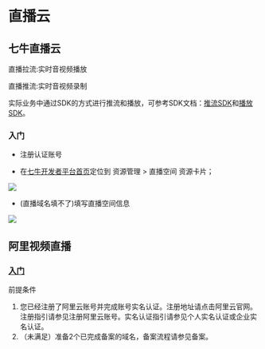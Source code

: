 
# 直播云

## 七牛直播云
直播拉流:实时音视频播放

直播推流:实时音视频录制

实际业务中通过SDK的方式进行推流和播放，可参考SDK文档：[推流SDK](https://developer.qiniu.com/pili/5028/push-the-sdk-download-experience)和[播放SDK](https://developer.qiniu.com/pili/4262/player-sdk-introduction-and-demo-download)。

### 入门
- 注册认证账号

- 在[七牛开发者平台首页](https://portal.qiniu.com/home)定位到 资源管理 > 直播空间 资源卡片；
<img src="https://dn-odum9helk.qbox.me/FkjcHcu-caXemFVGVeJYs8MuC2Tz" />

- (直播域名填不了)填写直播空间信息
<img src="https://static01.imgkr.com/temp/5f74f44f78d3482680cdb562a490ea45.png"/>


## 阿里视频直播

### [入门](https://help.aliyun.com/document_detail/198676.html)

前提条件

1. 您已经注册了阿里云账号并完成账号实名认证。注册地址请点击阿里云官网。注册指引请参见注册阿里云账号。实名认证指引请参见个人实名认证或企业实名认证。
2. （未满足）准备2个已完成备案的域名，备案流程请参见备案。